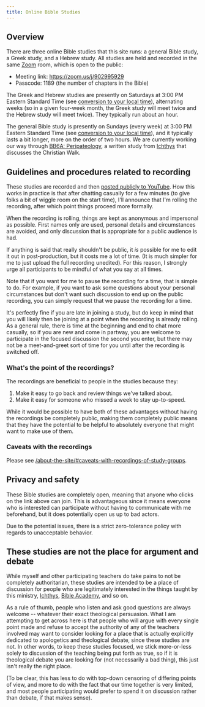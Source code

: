 ```yaml
---
title: Online Bible Studies
---
```


## Overview

There are three online Bible studies that this site runs: a general Bible study, a Greek study, and a Hebrew study. All studies are held and recorded in the same [Zoom](https://zoom.us/) room, which is open to the public:

- Meeting link: <https://zoom.us/j/902995929>
- Passcode: 1189 (the number of chapters in the Bible)

The Greek and Hebrew studies are presently on Saturdays at 3:00 PM Eastern Standard Time (see [conversion to your local time](http://www.timebie.com/std/est.php)), alternating weeks (so in a given four-week month, the Greek study will meet twice and the Hebrew study will meet twice). They typically run about an hour.

The general Bible study is presently on Sundays (every week) at 3:00 PM Eastern Standard Time (see [conversion to your local time](http://www.timebie.com/std/est.php)), and it typically lasts a bit longer, more on the order of two hours. We are currently working our way through [BB6A: Peripateology](https://ichthys.com/6A-Peripateo.htm), a written study from [Ichthys](https://ichthys.com/) that discusses the Christian Walk.

## Guidelines and procedures related to recording

These studies are recorded and then [posted publicly to YouTube](https://www.youtube.com/channel/UCFk7khraAKf68DZ5GeYEFIw/playlists). How this works in practice is that after chatting casually for a few minutes (to give folks a bit of wiggle room on the start time), I'll announce that I'm rolling the recording, after which point things proceed more formally.

When the recording is rolling, things are kept as anonymous and impersonal as possible. First names only are used, personal details and circumstances are avoided, and only discussion that is appropriate for a public audience is had.

If anything is said that really shouldn't be public, it *is* possible for me to edit it out in post-production, but it costs me a lot of time. (It is much simpler for me to just upload the full recording unedited). For this reason, I strongly urge all participants to be mindful of what you say at all times.

Note that if you want for me to pause the recording for a time, that is simple to do. For example, if you want to ask some questions about your personal circumstances but don't want such discussion to end up on the public recording, you can simply request that we pause the recording for a time. 

It's perfectly fine if you are late in joining a study, but do keep in mind that you will likely then be joining at a point when the recording is already rolling. As a general rule, there is time at the beginning and end to chat more casually, so if you are new and come in partway, you are welcome to participate in the focused discussion the second you enter, but there may not be a meet-and-greet sort of time for you until after the recording is switched off.

### What's the point of the recordings? 

The recordings are beneficial to people in the studies because they:

1. Make it easy to go back and review things we've talked about.
2. Make it easy for someone who missed a week to stay up-to-speed. 

While it would be possible to have both of these advantages without having the recordings be completely public, making them completely public means that they have the potential to be helpful to absolutely everyone that might want to make use of them.

### Caveats with the recordings

Please see [/about-the-site/#caveats-with-recordings-of-study-groups](/about-the-site/#caveats-with-recordings-of-study-groups).

## Privacy and safety

These Bible studies are completely open, meaning that anyone who clicks on the link above can join. This is advantageous since it means everyone who is interested can participate without having to communicate with me beforehand, but it does potentially open us up to bad actors.

Due to the potential issues, there is a strict zero-tolerance policy with regards to unacceptable behavior. 

## These studies are not the place for argument and debate

While myself and other participating teachers do take pains to not be completely authoritarian, these studies are intended to be a place of discussion for people who are legitimately interested in the things taught by this ministry, [Ichthys](https://ichthys.com/), [Bible Academy](https://www.youtube.com/channel/UCkp-J7VPT7NcwmuiNfD2fkg/playlists), and so on.

As a rule of thumb, people who listen and ask good questions are always welcome -- whatever their exact theological persuasion. What I am attempting to get across here is that people who will argue with every single point made and refuse to accept the authority of any of the teachers involved may want to consider looking for a place that is actually explicitly dedicated to apologetics and theological debate, since these studies are not. In other words, to keep these studies focused, we stick more-or-less solely to discussion of the teaching being put forth as true, so if it is theological debate you are looking for (not necessarily a bad thing), this just isn't really the right place.

(To be clear, this has less to do with top-down censoring of differing points of view, and more to do with the fact that our time together is very limited, and most people participating would prefer to spend it on discussion rather than debate, if that makes sense).


<!--

## /online-bible-studies-over-video-chat.md

You should be able to get a feel for if these studies are likely to be a good fit for you based on these past recordings.

  3. Since the audience for these studies is global (there are folks from Nigeria and Australia participating, for example), the time scheduling is a bit complex, and subject to change.


As a rule of thumb, people who are willing to seriously listen and learn are always welcome. The screening process is mostly trying to ensure that everyone participating wants to be there (e.g., won't be arguing with every single point), and will take the time seriously.


  * I typically clear people I don't know in person via a one-on-one Zoom meeting to get to know them a bit. It's not anything like a test, just a casual chat, so please don't be afraid to reach out. You should be able to know if the groups are likely to be a good fit for you since all the recordings of group meetings [are publicly posted on Youtube](https://www.youtube.com/channel/UCFk7khraAKf68DZ5GeYEFIw/playlists).

-->